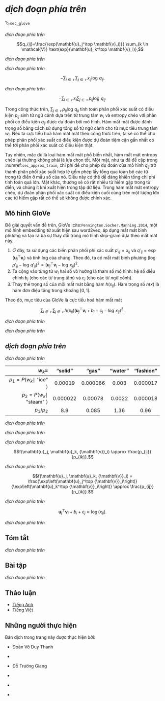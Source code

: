 <!-- ===================== Bắt đầu dịch Phần 1 ==================== -->
<!-- ========================================= REVISE PHẦN 1 - BẮT ĐẦU =================================== -->

<!--
# Word Embedding with Global Vectors (GloVe)
-->

# *dịch đoạn phía trên*
:label:`sec_glove`


<!--
First, we should review the skip-gram model in word2vec.
The conditional probability $P(w_j\mid w_i)$ expressed in the skip-gram model using the softmax operation will be recorded as $q_{ij}$, that is:
-->

*dịch đoạn phía trên*


$$q_{ij}=\frac{\exp(\mathbf{u}_j^\top \mathbf{v}_i)}{ \sum_{k \in \mathcal{V}} \text{exp}(\mathbf{u}_k^\top \mathbf{v}_i)},$$


<!--
where $\mathbf{v}_i$ and $\mathbf{u}_i$ are the vector representations of word $w_i$ of index $i$ as the center word and context word respectively, 
and $\mathcal{V} = \{0, 1, \ldots, |\mathcal{V}|-1\}$ is the vocabulary index set.
-->

*dịch đoạn phía trên*


<!--
For word $w_i$, it may appear in the dataset for multiple times.
We collect all the context words every time when $w_i$ is a center word and keep duplicates, denoted as multiset $\mathcal{C}_i$.
The number of an element in a multiset is called the multiplicity of the element.
For instance, suppose that word $w_i$ appears twice in the dataset: 
the context windows when these two $w_i$ become center words in the text sequence contain context word indices $2, 1, 5, 2$ and $2, 3, 2, 1$.
Then, multiset $\mathcal{C}_i = \{1, 1, 2, 2, 2, 2, 3, 5\}$, where multiplicity of element 1 is 2, multiplicity of element 2 is 4, and multiplicities of elements 3 and 5 are both 1.
Denote multiplicity of element $j$ in multiset $\mathcal{C}_i$ as $x_{ij}$: it is the number of word $w_j$ in all the context windows for center word $w_i$ in the entire dataset.
As a result, the loss function of the skip-gram model can be expressed in a different way:
-->

*dịch đoạn phía trên*


$$-\sum_{i\in\mathcal{V}}\sum_{j\in\mathcal{V}} x_{ij} \log\,q_{ij}.$$


<!--
We add up the number of all the context words for the central target word $w_i$ to get $x_i$, 
and record the conditional probability $x_{ij}/x_i$ for generating context word $w_j$ based on central target word $w_i$ as $p_{ij}$.
We can rewrite the loss function of the skip-gram model as
-->

*dịch đoạn phía trên*


$$-\sum_{i\in\mathcal{V}} x_i \sum_{j\in\mathcal{V}} p_{ij} \log\,q_{ij}.$$

<!-- ===================== Kết thúc dịch Phần 1 ===================== -->

<!-- ===================== Bắt đầu dịch Phần 2 ===================== -->

<!--
In the formula above, $\sum_{j\in\mathcal{V}} p_{ij} \log\,q_{ij}$ computes the conditional probability distribution $p_{ij}$ for context word 
generation based on the central target word $w_i$ and the cross-entropy of conditional probability distribution $q_{ij}$ predicted by the model.
The loss function is weighted using the sum of the number of context words with the central target word $w_i$.
If we minimize the loss function from the formula above, we will be able to allow the predicted conditional probability distribution 
to approach as close as possible to the true conditional probability distribution.
-->

Trong công thức trên, $\sum_{j\in\mathcal{V}} p_{ij} \log\,q_{ij}$ tính toán phân phối xác suất có điều kiện $p_{ij}$ sinh từ ngữ cảnh
dựa trên từ trung tâm $w_i$ và entropy chéo với phân phối có điều kiện $q_{ij}$ được dự đoán bởi mô hình.
Hàm mất mát được đánh trọng số bằng cách sử dụng tổng số từ ngữ cảnh cho từ mục tiêu trung tâm $w_i$.
Nếu ta cực tiểu hoá hàm mất mát theo công thức trên, ta sẽ có thể cho phép phân phối xác suất có điều kiện được dự đoán
tiệm cận gần nhất có thể tới phân phối xác suất có điều kiện thật.


<!--
However, although the most common type of loss function, the cross-entropy loss function is sometimes not a good choice.
On the one hand, as we mentioned in :numref:`sec_approx_train` the cost of letting the model prediction $q_{ij}$ become
the legal probability distribution has the sum of all items in the entire dictionary in its denominator.
This can easily lead to excessive computational overhead.
On the other hand, there are often a lot of uncommon words in the dictionary, and they appear rarely in the dataset.
In the cross-entropy loss function, the final prediction of the conditional probability distribution on a large number of uncommon words is likely to be inaccurate.
-->

Tuy nhiên, mặc dù là loại hàm mất mát phổ biến nhất, hàm mất mát entropy chéo lại thường không phải là lựa chọn tốt.
Một mặt, như ta đã đề cập trong :numref:`sec_approx_train`, chi phí để cho phép dự đoán của mô hình $q_{ij}$ trở thành phân phối xác suất hợp lệ gồm phép lấy tổng qua toàn bộ các từ trong từ điển ở mẫu số của nó.
Điều này có thể dễ dàng khiến tổng chi phí tính toán quá lớn.
Mặt khác, thường sẽ có rất nhiều từ hiếm gặp trong từ điển, và chúng ít khi xuất hiện trong tập dữ liệu.
Trong hàm mất mát entropy chéo, dự đoán phân phối xác suất có điều kiện cuối cùng trên một lượng lớn các từ hiếm gặp rất có thể sẽ không được chính xác.


<!--
## The GloVe Model
-->

## Mô hình GloVe


<!--
To address this, GloVe :cite:`Pennington.Socher.Manning.2014`, a word embedding model that came after word2vec, adopts
square loss and makes three changes to the skip-gram model based on this loss.
-->

Để giải quyết vấn đề trên, GloVe :cite:`Pennington.Socher.Manning.2014`, một mô hình embedding từ xuất hiện sau word2vec, áp dụng mất mát bình phương và tạo ra ba sự thay đổi trong mô hình skip-gram dựa theo mất mát này.


<!--
1. Here, we use the non-probability distribution variables $p'_{ij}=x_{ij}$ and $q'_{ij}=\exp(\mathbf{u}_j^\top \mathbf{v}_i)$ and take their logs.
Therefore, we get the square loss $\left(\log\,p'_{ij} - \log\,q'_{ij}\right)^2 = \left(\mathbf{u}_j^\top \mathbf{v}_i - \log\,x_{ij}\right)^2$.
2. We add two scalar model parameters for each word $w_i$: the bias terms $b_i$ (for central target words) and $c_i$(for context words).
3. Replace the weight of each loss with the function $h(x_{ij})$. The weight function $h(x)$ is a monotone increasing function with the range $[0, 1]$.
-->

1. Ở đây, ta sử dụng các biến phân phối phi xác suất $p'_{ij}=x_{ij}$ và $q'_{ij}=\exp(\mathbf{u}_j^\top \mathbf{v}_i)$ và tính log của chúng.
Theo đó, ta có mất mát bình phương $\left(\log\,p'_{ij} - \log\,q'_{ij}\right)^2 = \left(\mathbf{u}_j^\top \mathbf{v}_i - \log\,x_{ij}\right)^2$.
2. Ta cộng vào từng từ $w_i$ hai số vô hướng là tham số mô hình: hệ số điều chỉnh $b_i$ (cho các từ trung tâm) và $c_i$ (cho các từ ngữ cảnh).
3. Thay thế trọng số của mỗi mất mát bằng hàm $h(x_{ij})$. Hàm trọng số $h(x)$ là hàm đơn điệu tăng trong khoảng $[0, 1]$.


<!--
Therefore, the goal of GloVe is to minimize the loss function.
-->

Theo đó, mục tiêu của GloVe là cực tiểu hoá hàm mất mát


$$\sum_{i\in\mathcal{V}} \sum_{j\in\mathcal{V}} h(x_{ij}) \left(\mathbf{u}_j^\top \mathbf{v}_i + b_i + c_j - \log\,x_{ij}\right)^2.$$

<!-- ===================== Kết thúc dịch Phần 2 ===================== -->

<!-- ===================== Bắt đầu dịch Phần 3 ===================== -->

<!--
Here, we have a suggestion for the choice of weight function $h(x)$: when $x < c$ (e.g $c = 100$), make $h(x) = (x/c) ^\alpha$ (e.g $\alpha = 0.75$), otherwise make $h(x) = 1$.
Because $h(0)=0$, the squared loss term for $x_{ij}=0$ can be simply ignored.
When we use minibatch SGD for training, we conduct random sampling to get a non-zero minibatch $x_{ij}$ from each timestep and compute the gradient to update the model parameters.
These non-zero $x_{ij}$ are computed in advance based on the entire dataset and they contain global statistics for the dataset.
Therefore, the name GloVe is taken from "Global Vectors".
-->

*dịch đoạn phía trên*


<!--
Notice that if word $w_i$ appears in the context window of word $w_j$, then word $w_j$ will also appear in the context window of word $w_i$. Therefore, $x_{ij}=x_{ji}$.
Unlike word2vec, GloVe fits the symmetric $\log\, x_{ij}$ in lieu of the asymmetric conditional probability $p_{ij}$.
Therefore, the central target word vector and context word vector of any word are equivalent in GloVe.
However, the two sets of word vectors that are learned by the same word may be different in the end due to different initialization values.
After learning all the word vectors, GloVe will use the sum of the central target word vector and the context word vector as the final word vector for the word.
-->

*dịch đoạn phía trên*

<!-- ========================================= REVISE PHẦN 1 - KẾT THÚC ===================================-->

<!-- ========================================= REVISE PHẦN 2 - BẮT ĐẦU ===================================-->

<!--
## Understanding GloVe from Conditional Probability Ratios
-->

## *dịch đoạn phía trên*


<!--
We can also try to understand GloVe word embedding from another perspective.
We will continue the use of symbols from earlier in this section, $P(w_j \mid w_i)$ represents 
the conditional probability of generating context word $w_j$ with central target word $w_i$ in the dataset, and it will be recorded as $p_{ij}$.
From a real example from a large corpus, here we have the following two sets of conditional probabilities with "ice" and "steam" as the central target words and the ratio between them:
-->

*dịch đoạn phía trên*


|$w_k$=                      | “solid”  | “gas”    | “water” | “fashion” |
|---------------------------:|:--------:|:--------:|:-------:|:---------:|
|$p_1=P(w_k\mid$ "ice" $)$   | 0.00019  | 0.000066 | 0.003   | 0.000017  |
|$p_2=P(w_k\mid$ "steam" $)$ | 0.000022 | 0.00078  | 0.0022  | 0.000018  |
|$p_1/p_2$                   | 8.9      | 0.085    | 1.36    | 0.96      |


<!--
We will be able to observe phenomena such as:
-->

*dịch đoạn phía trên*

<!-- ===================== Kết thúc dịch Phần 3 ===================== -->

<!-- ===================== Bắt đầu dịch Phần 4 ===================== -->

<!--
* For a word $w_k$ that is related to "ice" but not to "steam", such as $w_k=$"solid", 
we would expect a larger conditional probability ratio, like the value 8.9 in the last row of the table above.
* For a word $w_k$ that is related to "steam" but not to "ice", such as $w_k=$"gas", 
we would expect a smaller conditional probability ratio, like the value 0.085 in the last row of the table above.
* For a word $w_k$ that is related to both "ice" and "steam", such as $w_k=$"water", 
we would expect a conditional probability ratio close to 1, like the value 1.36 in the last row of the table above.
* For a word $w_k$ that is related to neither "ice" or "steam", such as $w_k=$"fashion", 
we would expect a conditional probability ratio close to 1, like the value 0.96 in the last row of the table above.
-->

*dịch đoạn phía trên*


<!--
We can see that the conditional probability ratio can represent the relationship between different words more intuitively.
We can construct a word vector function to fit the conditional probability ratio more effectively.
As we know, to obtain any ratio of this type requires three words $w_i$, $w_j$, and $w_k$.
The conditional probability ratio with $w_i$ as the central target word is ${p_{ij}}/{p_{ik}}$.
We can find a function that uses word vectors to fit this conditional probability ratio.
-->

*dịch đoạn phía trên*


$$f(\mathbf{u}_j, \mathbf{u}_k, {\mathbf{v}}_i) \approx \frac{p_{ij}}{p_{ik}}.$$


<!--
The possible design of function $f$ here will not be unique.
We only need to consider a more reasonable possibility.
Notice that the conditional probability ratio is a scalar, we can limit $f$ to be a scalar function: 
$f(\mathbf{u}_j, \mathbf{u}_k, {\mathbf{v}}_i) = f\left((\mathbf{u}_j - \mathbf{u}_k)^\top {\mathbf{v}}_i\right)$.
After exchanging index $j$ with $k$, we will be able to see that function $f$ satisfies the condition $f(x)f(-x)=1$, so one possibility could be $f(x)=\exp(x)$. Thus:
-->

*dịch đoạn phía trên*


$$f(\mathbf{u}_j, \mathbf{u}_k, {\mathbf{v}}_i) = \frac{\exp\left(\mathbf{u}_j^\top {\mathbf{v}}_i\right)}{\exp\left(\mathbf{u}_k^\top {\mathbf{v}}_i\right)} \approx \frac{p_{ij}}{p_{ik}}.$$


<!--
One possibility that satisfies the right side of the approximation sign is $\exp\left(\mathbf{u}_j^\top {\mathbf{v}}_i\right) \approx \alpha p_{ij}$, where $\alpha$ is a constant.
Considering that $p_{ij}=x_{ij}/x_i$, after taking the logarithm we get $\mathbf{u}_j^\top {\mathbf{v}}_i \approx \log\,\alpha + \log\,x_{ij} - \log\,x_i$.
We use additional bias terms to fit $- \log\, \alpha + \log\, x_i$, such as the central target word bias term $b_i$ and context word bias term $c_j$:
-->

*dịch đoạn phía trên*


$$\mathbf{u}_j^\top \mathbf{v}_i + b_i + c_j \approx \log(x_{ij}).$$


<!--
By taking the square error and weighting the left and right sides of the formula above, we can get the loss function of GloVe.
-->

*dịch đoạn phía trên*

<!-- ===================== Kết thúc dịch Phần 4 ===================== -->

<!-- ===================== Bắt đầu dịch Phần 5 ===================== -->


## Tóm tắt

<!--
* In some cases, the cross-entropy loss function may have a disadvantage.
GloVe uses squared loss and the word vector to fit global statistics computed in advance based on the entire dataset.
* The central target word vector and context word vector of any word are equivalent in GloVe.
-->

*dịch đoạn phía trên*


## Bài tập

<!--
1. If a word appears in the context window of another word, 
how can we use the distance between them in the text sequence to redesign the method for computing the conditional probability $p_{ij}$?
Hint: See section 4.2 from the paper GloVe :cite:`Pennington.Socher.Manning.2014`.
2. For any word, will its central target word bias term and context word bias term be equivalent to each other in GloVe? Why?
-->

*dịch đoạn phía trên*


<!-- ===================== Kết thúc dịch Phần 5 ===================== -->
<!-- ========================================= REVISE PHẦN 2 - KẾT THÚC ===================================-->


## Thảo luận
* [Tiếng Anh](https://discuss.d2l.ai/t/385)
* [Tiếng Việt](https://forum.machinelearningcoban.com/c/d2l)


## Những người thực hiện
Bản dịch trong trang này được thực hiện bởi:
<!--
Tác giả của mỗi Pull Request điền tên mình và tên những người review mà bạn thấy
hữu ích vào từng phần tương ứng. Mỗi dòng một tên, bắt đầu bằng dấu `*`.
Tên đầy đủ của các reviewer có thể được tìm thấy tại https://github.com/aivivn/d2l-vn/blob/master/docs/contributors_info.md
-->

* Đoàn Võ Duy Thanh
<!-- Phần 1 -->
* 

<!-- Phần 2 -->
* Đỗ Trường Giang

<!-- Phần 3 -->
* 

<!-- Phần 4 -->
* 

<!-- Phần 5 -->
* 

